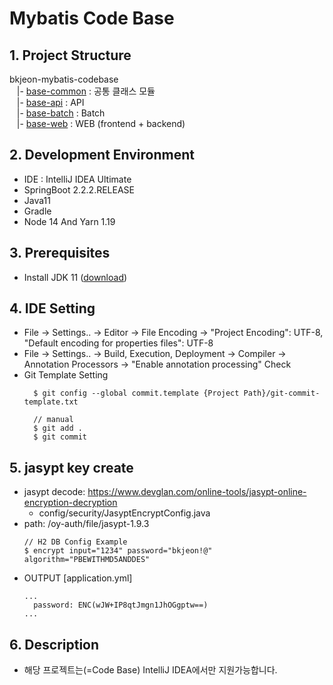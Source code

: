 Mybatis Code Base
=========

## 1. Project Structure
bkjeon-mybatis-codebase <br>
&nbsp;&nbsp; |- [base-common](/base-common) : 공통 클래스 모듈 <br>
&nbsp;&nbsp; |- [base-api](/base-api) : API <br>
&nbsp;&nbsp; |- [base-batch](/base-batch) : Batch <br>
&nbsp;&nbsp; |- [base-web](/base-web) : WEB (frontend + backend) <br>

## 2. Development Environment 
* IDE : IntelliJ IDEA Ultimate
* SpringBoot 2.2.2.RELEASE
* Java11
* Gradle
* Node 14 And Yarn 1.19

## 3. Prerequisites
- Install JDK 11 ([download](https://jdk.java.net/java-se-ri/11))

## 4. IDE Setting
- File -> Settings.. -> Editor -> File Encoding -> "Project Encoding": UTF-8, "Default encoding for properties files": UTF-8
- File -> Settings.. -> Build, Execution, Deployment -> Compiler -> Annotation Processors -> "Enable annotation processing" Check
- Git Template Setting
  ```
    $ git config --global commit.template {Project Path}/git-commit-template.txt
    
    // manual
    $ git add .
    $ git commit
  ```

## 5. jasypt key create
- jasypt decode: https://www.devglan.com/online-tools/jasypt-online-encryption-decryption
  - config/security/JasyptEncryptConfig.java
- path: /oy-auth/file/jasypt-1.9.3
  ```
  // H2 DB Config Example
  $ encrypt input="1234" password="bkjeon!@" algorithm="PBEWITHMD5ANDDES"
  ```
- OUTPUT
  [application.yml] 
  ```
  ...
    password: ENC(wJW+IP8qtJmgn1JhOGgptw==)
  ...
  ```

## 6. Description
- 해당 프로젝트는(=Code Base) IntelliJ IDEA에서만 지원가능합니다.
